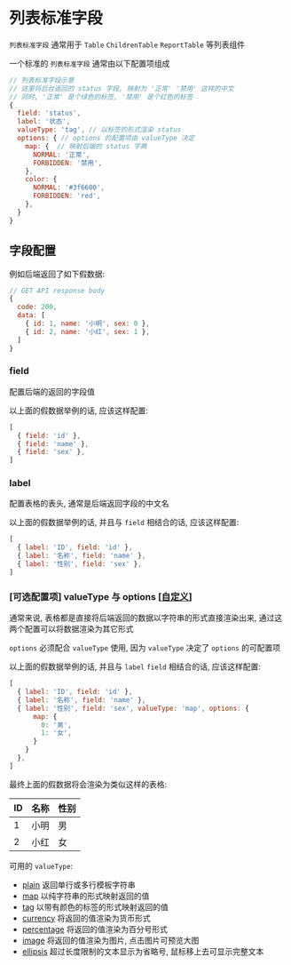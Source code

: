 # 列表标准字段

`列表标准字段` 通常用于 `Table` `ChildrenTable` `ReportTable` 等列表组件

一个标准的 `列表标准字段` 通常由以下配置项组成

```javascript
// 列表标准字段示意
// 这里将后台返回的 status 字段, 映射为 '正常' '禁用' 这样的中文
// 同时, '正常' 是个绿色的标签, '禁用' 是个红色的标签
{
  field: 'status',
  label: '状态',
  valueType: 'tag', // 以标签的形式渲染 status
  options: { // options 的配置项由 valueType 决定
    map: {  // 映射后端的 status 字典
      NORMAL: '正常',
      FORBIDDEN: '禁用',
    },
    color: {
      NORMAL: '#3f6600',
      FORBIDDEN: 'red',
    },
  }
}
```

## 字段配置

例如后端返回了如下假数据:

```javascript
// GET API response body
{
  code: 200,
  data: [
    { id: 1, name: '小明', sex: 0 },
    { id: 2, name: '小红', sex: 1 },
  ]
}
```

### field

配置后端的返回的字段值

以上面的假数据举例的话, 应该这样配置:

```javascript
[
  { field: 'id' },
  { field: 'name' },
  { field: 'sex' },
]
```

### label

配置表格的表头, 通常是后端返回字段的中文名

以上面的假数据举例的话, 并且与 `field` 相结合的话, 应该这样配置:

```javascript
[
  { label: 'ID', field: 'id' },
  { label: '名称', field: 'name' },
  { label: '性别', field: 'sex' },
]
```

### [可选配置项] valueType 与 options [[自定义](/ZEleconfig/标准field/list-field/自定义列表value-type.md)]

通常来说, 表格都是直接将后端返回的数据以字符串的形式直接渲染出来, 通过这两个配置可以将数据渲染为其它形式

`options` 必须配合 `valueType` 使用, 因为 `valueType` 决定了 `options` 的可配置项

以上面的假数据举例的话, 并且与 `label` `field` 相结合的话, 应该这样配置:

```javascript
[
  { label: 'ID', field: 'id' },
  { label: '名称', field: 'name' },
  { label: '性别', field: 'sex', valueType: 'map', options: {
      map: {
        0: '男',
        1: '女',
      }
    } 
  },
]
```

最终上面的假数据将会渲染为类似这样的表格:

ID | 名称 | 性别
-- | -- | --
1  | 小明 | 男
2  | 小红 | 女

可用的 `valueType`:

- [plain](/ZEleconfig/标准field/list-field/plain.md) 返回单行或多行模板字符串
- [map](/ZEleconfig/标准field/list-field/map.md) 以纯字符串的形式映射返回的值
- [tag](/ZEleconfig/标准field/list-field/tag.md) 以带有颜色的标签的形式映射返回的值
- [currency](/ZEleconfig/标准field/list-field/currency.md) 将返回的值渲染为货币形式
- [percentage](/ZEleconfig/标准field/list-field/percentage.md) 将返回的值渲染为百分号形式
- [image](/ZEleconfig/标准field/list-field/image.md) 将返回的值渲染为图片, 点击图片可预览大图
- [ellipsis](/ZEleconfig/标准field/list-field/ellipsis.md) 超过长度限制的文本显示为省略号, 鼠标移上去可显示完整文本
